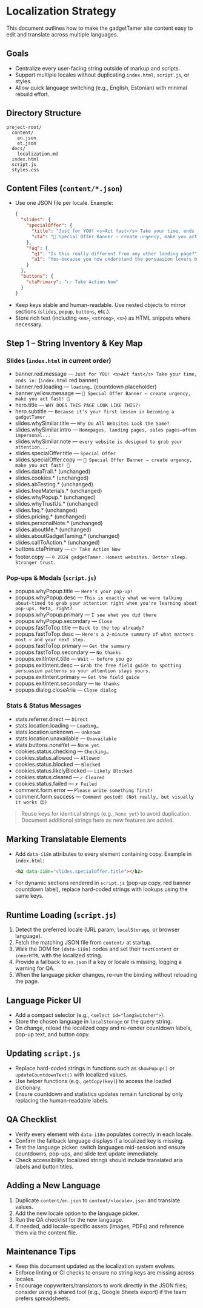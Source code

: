 # Localization Strategy

This document outlines how to make the gadgetTamer site content easy to edit and translate across multiple languages.

## Goals
- Centralize every user-facing string outside of markup and scripts.
- Support multiple locales without duplicating `index.html`, `script.js`, or styles.
- Allow quick language switching (e.g., English, Estonian) with minimal rebuild effort.

## Directory Structure
```
project-root/
  content/
    en.json
    et.json
  docs/
    localization.md
  index.html
  script.js
  styles.css
```

## Content Files (`content/*.json`)
- Use one JSON file per locale. Example:
  ```json
  {
    "slides": {
      "specialOffer": {
        "title": "Just for YOU! <s>Act fast</s> Take your time, ends in:",
        "cta": "🚨 Special Offer Banner — create urgency, make you act fast! 🚨"
      },
      "faq": {
        "q1": "Is this really different from any other landing page?",
        "a1": "Yes—because you now understand the persuasion levers being pulled on every other site you visit."
      }
    },
    "buttons": {
      "ctaPrimary": "👉 Take Action Now"
    }
  }
  ```
- Keep keys stable and human-readable. Use nested objects to mirror sections (`slides`, `popup`, `buttons`, etc.).
- Store rich text (including `<em>`, `<strong>`, `<s>`) as HTML snippets where necessary.

## Step 1 – String Inventory & Key Map

### Slides (`index.html` in current order)
- banner.red.message — `Just for YOU! <s>Act fast</s> Take your time, ends in:` (`index.html` red banner)
- banner.red.loading — `loading…` (countdown placeholder)
- banner.yellow.message — `🚨 Special Offer Banner — create urgency, make you act fast! 🚨`
- hero.title — `WHY DOES THIS PAGE LOOK LIKE THIS?!`
- hero.subtitle — `Because it's your first lesson in becoming a gadgetTamer`
- slides.whySimilar.title — `Why Do All Websites Look the Same?`
- slides.whySimilar.intro — `Homepages, landing pages, sales pages—often impersonal...`
- slides.whySimilar.note — `every website is designed to grab your attention...`
- slides.specialOffer.title — `Special Offer`
- slides.specialOffer.copy — `🚨 Special Offer Banner — create urgency, make you act fast! 🚨`
- slides.dataTrail.* (unchanged)
- slides.cookies.* (unchanged)
- slides.abTesting.* (unchanged)
- slides.freeMaterials.* (unchanged)
- slides.whyPopup.* (unchanged)
- slides.whyTrustUs.* (unchanged)
- slides.faq.* (unchanged)
- slides.pricing.* (unchanged)
- slides.personalNote.* (unchanged)
- slides.aboutMe.* (unchanged)
- slides.aboutGadgetTaming.* (unchanged)
- slides.callToAction.* (unchanged)
- buttons.ctaPrimary — `👉 Take Action Now`
- footer.copy — `© 2024 gadgetTamer. Honest websites. Better sleep. Stronger trust.`

### Pop-ups & Modals (`script.js`)
- popups.whyPopup.title — `Here's your pop-up!`
- popups.whyPopup.desc — `This is exactly what we were talking about—timed to grab your attention right when you're learning about pop-ups. Meta, right?`
- popups.whyPopup.primary — `I see what you did there`
- popups.whyPopup.secondary — `Close`
- popups.fastToTop.title — `Back to the top already?`
- popups.fastToTop.desc — `Here's a 2‑minute summary of what matters most — and your next step.`
- popups.fastToTop.primary — `Get the summary`
- popups.fastToTop.secondary — `No thanks`
- popups.exitIntent.title — `Wait — before you go`
- popups.exitIntent.desc — `Grab the free field guide to spotting persuasion patterns so your attention stays yours.`
- popups.exitIntent.primary — `Get the field guide`
- popups.exitIntent.secondary — `No thanks`
- popups.dialog.closeAria — `Close dialog`

### Stats & Status Messages
- stats.referrer.direct — `Direct`
- stats.location.loading — `Loading…`
- stats.location.unknown — `Unknown`
- stats.location.unavailable — `Unavailable`
- stats.buttons.noneYet — `None yet`
- cookies.status.checking — `Checking…`
- cookies.status.allowed — `Allowed`
- cookies.status.blocked — `Blocked`
- cookies.status.likelyBlocked — `Likely Blocked`
- cookies.status.cleared — `✓ Cleared`
- cookies.status.failed — `✗ Failed`
- comment.form.error — `Please write something first!`
- comment.form.success — `Comment posted! (Not really, but visually it works 😉)`

> Reuse keys for identical strings (e.g., `None yet`) to avoid duplication. Document additional strings here as new features are added.

## Marking Translatable Elements
- Add `data-i18n` attributes to every element containing copy. Example in `index.html`:
  ```html
  <h2 data-i18n="slides.specialOffer.title"></h2>
  ```
- For dynamic sections rendered in `script.js` (pop-up copy, red banner countdown label), replace hard-coded strings with lookups using the same keys.

## Runtime Loading (`script.js`)
1. Detect the preferred locale (URL param, `localStorage`, or browser language).
2. Fetch the matching JSON file from `content/` at startup.
3. Walk the DOM for `[data-i18n]` nodes and set their `textContent` or `innerHTML` with the localized string.
4. Provide a fallback to `en.json` if a key or locale is missing, logging a warning for QA.
5. When the language picker changes, re-run the binding without reloading the page.

## Language Picker UI
- Add a compact selector (e.g., `<select id="langSwitcher">`).
- Store the chosen language in `localStorage` or the query string.
- On change, reload the localized copy and re-render countdown labels, pop-up text, and button copy.

## Updating `script.js`
- Replace hard-coded strings in functions such as `showPopup()` or `updateCountdownText()` with localized values.
- Use helper functions (e.g., `getCopy(key)`) to access the loaded dictionary.
- Ensure countdown and statistics updates remain functional by only replacing the human-readable labels.

## QA Checklist
- Verify every element with `data-i18n` populates correctly in each locale.
- Confirm the fallback language displays if a localized key is missing.
- Test the language picker: switch languages mid-session and ensure countdowns, pop-ups, and slide text update immediately.
- Check accessibility: localized strings should include translated aria labels and button titles.

## Adding a New Language
1. Duplicate `content/en.json` to `content/<locale>.json` and translate values.
2. Add the new locale option to the language picker.
3. Run the QA checklist for the new language.
4. If needed, add locale-specific assets (images, PDFs) and reference them via the content file.

## Maintenance Tips
- Keep this document updated as the localization system evolves.
- Enforce linting or CI checks to ensure no string keys are missing across locales.
- Encourage copywriters/translators to work directly in the JSON files; consider using a shared tool (e.g., Google Sheets export) if the team prefers spreadsheets.
